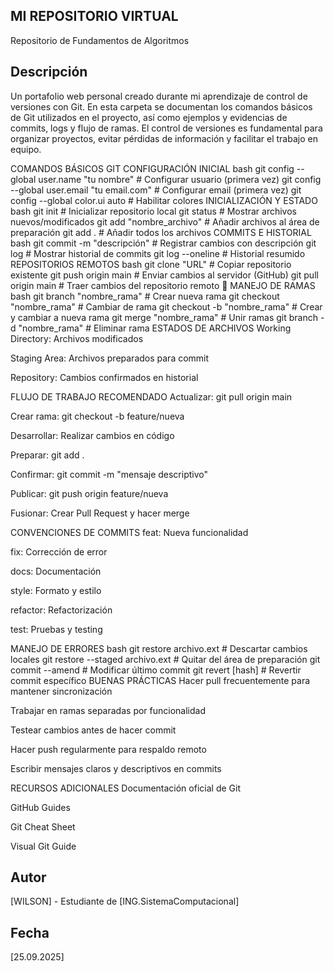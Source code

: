 ## MI REPOSITORIO VIRTUAL
Repositorio de Fundamentos de Algoritmos
## Descripción
Un portafolio web personal creado durante mi aprendizaje de control de versiones con Git.
En esta carpeta se documentan los comandos básicos de Git utilizados en el proyecto, así como ejemplos y evidencias de commits, logs y flujo de ramas. El control de versiones es fundamental para organizar proyectos, evitar pérdidas de información y facilitar el trabajo en equipo.

COMANDOS BÁSICOS GIT
CONFIGURACIÓN INICIAL
bash
git config --global user.name "tu nombre"          # Configurar usuario (primera vez)
git config --global user.email "tu email.com"      # Configurar email (primera vez)
git config --global color.ui auto                  # Habilitar colores
INICIALIZACIÓN Y ESTADO
bash
git init                    # Inicializar repositorio local
git status                  # Mostrar archivos nuevos/modificados
git add "nombre_archivo"    # Añadir archivos al área de preparación
git add .                   # Añadir todos los archivos
COMMITS E HISTORIAL
bash
git commit -m "descripción"         # Registrar cambios con descripción
git log                             # Mostrar historial de commits
git log --oneline                   # Historial resumido
REPOSITORIOS REMOTOS
bash
git clone "URL"                     # Copiar repositorio existente
git push origin main                # Enviar cambios al servidor (GitHub)
git pull origin main                # Traer cambios del repositorio remoto
🌿 MANEJO DE RAMAS
bash
git branch "nombre_rama"            # Crear nueva rama
git checkout "nombre_rama"          # Cambiar de rama
git checkout -b "nombre_rama"       # Crear y cambiar a nueva rama
git merge "nombre_rama"             # Unir ramas
git branch -d "nombre_rama"         # Eliminar rama
ESTADOS DE ARCHIVOS
Working Directory: Archivos modificados

Staging Area: Archivos preparados para commit

Repository: Cambios confirmados en historial

FLUJO DE TRABAJO RECOMENDADO
Actualizar: git pull origin main

Crear rama: git checkout -b feature/nueva

Desarrollar: Realizar cambios en código

Preparar: git add .

Confirmar: git commit -m "mensaje descriptivo"

Publicar: git push origin feature/nueva

Fusionar: Crear Pull Request y hacer merge

CONVENCIONES DE COMMITS
feat: Nueva funcionalidad

fix: Corrección de error

docs: Documentación

style: Formato y estilo

refactor: Refactorización

test: Pruebas y testing

MANEJO DE ERRORES
bash
git restore archivo.ext              # Descartar cambios locales
git restore --staged archivo.ext     # Quitar del área de preparación
git commit --amend                   # Modificar último commit
git revert [hash]                    # Revertir commit específico
BUENAS PRÁCTICAS
Hacer pull frecuentemente para mantener sincronización

Trabajar en ramas separadas por funcionalidad

Testear cambios antes de hacer commit

Hacer push regularmente para respaldo remoto

Escribir mensajes claros y descriptivos en commits

RECURSOS ADICIONALES
Documentación oficial de Git

GitHub Guides

Git Cheat Sheet

Visual Git Guide



## Autor
[WILSON] - Estudiante de [ING.SistemaComputacional]

## Fecha
[25.09.2025]
